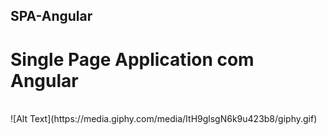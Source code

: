 ## SPA-Angular
 # Single Page Application com Angular
 <br>
![Alt Text](https://media.giphy.com/media/ItH9glsgN6k9u423b8/giphy.gif)


